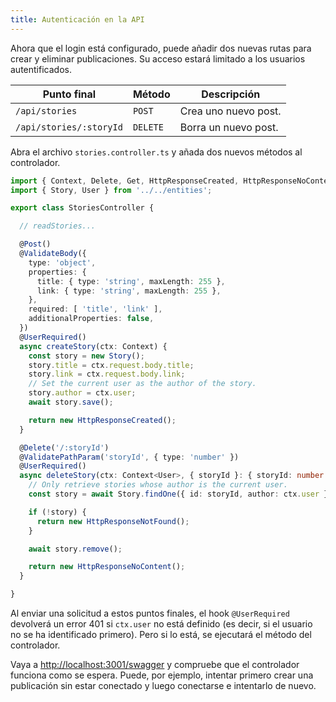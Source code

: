 ```yaml
---
title: Autenticación en la API
---
```


Ahora que el login está configurado, puede añadir dos nuevas rutas para crear y eliminar publicaciones. Su acceso estará limitado a los usuarios autentificados. 

| Punto final | Método | Descripción |
| --- | --- | --- |
| `/api/stories` | `POST` | Crea uno nuevo post. |
| `/api/stories/:storyId` | `DELETE` | Borra un nuevo post. |

Abra el archivo `stories.controller.ts` y añada dos nuevos métodos al controlador.

```typescript
import { Context, Delete, Get, HttpResponseCreated, HttpResponseNoContent, HttpResponseNotFound, HttpResponseOK, Post, UserRequired, ValidateBody, ValidatePathParam, ValidateQueryParam } from '@foal/core';
import { Story, User } from '../../entities';

export class StoriesController {

  // readStories...

  @Post()
  @ValidateBody({
    type: 'object',
    properties: {
      title: { type: 'string', maxLength: 255 },
      link: { type: 'string', maxLength: 255 },
    },
    required: [ 'title', 'link' ],
    additionalProperties: false,
  })
  @UserRequired()
  async createStory(ctx: Context) {
    const story = new Story();
    story.title = ctx.request.body.title;
    story.link = ctx.request.body.link;
    // Set the current user as the author of the story.
    story.author = ctx.user;
    await story.save();

    return new HttpResponseCreated();
  }

  @Delete('/:storyId')
  @ValidatePathParam('storyId', { type: 'number' })
  @UserRequired()
  async deleteStory(ctx: Context<User>, { storyId }: { storyId: number }) {
    // Only retrieve stories whose author is the current user.
    const story = await Story.findOne({ id: storyId, author: ctx.user });

    if (!story) {
      return new HttpResponseNotFound();
    }

    await story.remove();

    return new HttpResponseNoContent();
  }

}
```

Al enviar una solicitud a estos puntos finales, el hook `@UserRequired` devolverá un error 401 si `ctx.user` no está definido (es decir, si el usuario no se ha identificado primero). Pero si lo está, se ejecutará el método del controlador.

Vaya a [http://localhost:3001/swagger](http://localhost:3001/swagger) y compruebe que el controlador funciona como se espera. Puede, por ejemplo, intentar primero crear una publicación sin estar conectado y luego conectarse e intentarlo de nuevo.